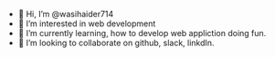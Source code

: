 - 👋 Hi, I’m @wasihaider714
- 👀 I’m interested in web development
- 🌱 I’m currently learning, how to develop web appliction doing fun.
- 💞️ I’m looking to collaborate on github, slack, linkdIn.

<!---
wasihaider714/wasihaider714 is a ✨ special ✨ repository because its `README.md` (this file) appears on your GitHub profile.
You can click the Preview link to take a look at your changes.
--->
